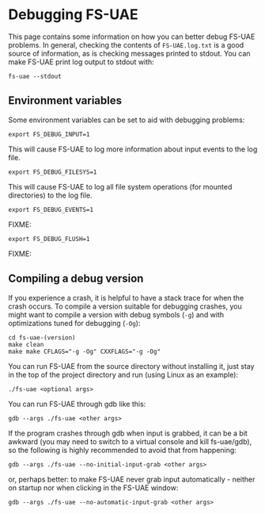 # Debugging FS-UAE

This page contains some information on how you can better debug FS-UAE
problems. In general, checking the contents of `FS-UAE.log.txt` is a good
source of information, as is checking messages printed to stdout. You can make
FS-UAE print log output to stdout with:

    fs-uae --stdout

## Environment variables

Some environment variables can be set to aid with debugging problems:

    export FS_DEBUG_INPUT=1

This will cause FS-UAE to log more information about input events to the log
file.

    export FS_DEBUG_FILESYS=1

This will cause FS-UAE to log all file system operations (for mounted
directories) to the log file.

    export FS_DEBUG_EVENTS=1

FIXME:

    export FS_DEBUG_FLUSH=1

FIXME:

## Compiling a debug version

If you experience a crash, it is helpful to have a stack trace for when the
crash occurs. To compile a version suitable for debugging crashes, you might
want to compile a version with debug symbols (`-g`) and with optimizations
tuned for debugging (`-Og`):

    cd fs-uae-(version)
    make clean
    make make CFLAGS="-g -Og" CXXFLAGS="-g -Og"

You can run FS-UAE from the source directory without installing it, just stay
in the top of the project directory and run (using Linux as an example):

    ./fs-uae <optional args>

You can run FS-UAE through gdb like this:

    gdb --args ./fs-uae <other args>

If the program crashes through gdb when input is grabbed, it can be a bit
awkward (you may need to switch to a virtual console and kill fs-uae/gdb), so
the following is highly recommended to avoid that from happening:

    gdb --args ./fs-uae --no-initial-input-grab <other args>

or, perhaps better: to make FS-UAE never grab input automatically - neither on
startup nor when clicking in the FS-UAE window:

    gdb --args ./fs-uae --no-automatic-input-grab <other args>
